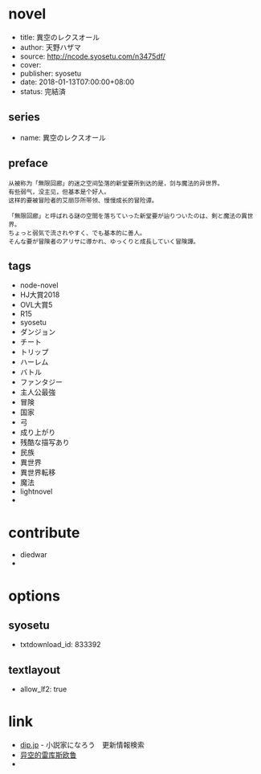 # novel

- title: 異空のレクスオール
- author: 天野ハザマ
- source: http://ncode.syosetu.com/n3475df/
- cover:
- publisher: syosetu
- date: 2018-01-13T07:00:00+08:00
- status: 完結済

## series

- name: 異空のレクスオール

## preface


```
从被称为「無限回廊」的迷之空间坠落的新堂要所到达的是，剑与魔法的异世界。
有些弱气，没主见，但基本是个好人。
这样的要被冒险者的艾丽莎所带领、慢慢成长的冒险谭。

「無限回廊」と呼ばれる謎の空間を落ちていった新堂要が辿りついたのは、剣と魔法の異世界。
ちょっと弱気で流されやすく、でも基本的に善人。
そんな要が冒険者のアリサに導かれ、ゆっくりと成長していく冒険譚。
```

## tags

- node-novel
- HJ大賞2018
- OVL大賞5
- R15
- syosetu
- ダンジョン
- チート
- トリップ
- ハーレム
- バトル
- ファンタジー
- 主人公最強
- 冒険
- 国家
- 弓
- 成り上がり
- 残酷な描写あり
- 民族
- 異世界
- 異世界転移
- 魔法
- lightnovel
- 

# contribute

- diedwar
- 

# options

## syosetu

- txtdownload_id: 833392

## textlayout

- allow_lf2: true

# link

- [dip.jp](https://narou.dip.jp/search.php?text=n3475df&novel=all&genre=all&new_genre=all&length=0&down=0&up=100) - 小説家になろう　更新情報検索
- [异空的雷库斯欧鲁](https://www.lightnovel.cn/forum.php?mod=viewthread&tid=889888&extra=&authorid=154731&page=1)
- 


